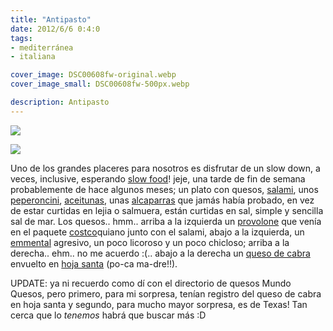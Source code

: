 ```yaml
---
title: "Antipasto"
date: 2012/6/6 0:4:0
tags:
- mediterránea
- italiana

cover_image: DSC00608fw-original.webp
cover_image_small: DSC00608fw-500px.webp

description: Antipasto
---
```



[![](DSC00608fw-800px.webp)](DSC00608fw-original.webp)


[![](DSC00610fw-800px.webp)](DSC00610fw-original.webp)

Uno de los grandes placeres para nosotros es disfrutar de un slow down, a veces, inclusive, esperando <a href="https://en.wikipedia.org/wiki/Slow_Food">slow food</a>! jeje, una tarde de fin de semana probablemente de hace algunos meses; un plato con quesos, <a href="https://en.wikipedia.org/wiki/Salami">salami</a>, unos <a href="https://en.wikipedia.org/wiki/Peperoncini">peperoncini</a>, <a href="https://en.wikipedia.org/wiki/Olives">aceitunas</a>, unas <a href="https://en.wikipedia.org/wiki/Capers">alcaparras</a> que jamás había probado, en vez de estar curtidas en lejia o salmuera, están curtidas en sal, simple y sencilla sal de mar. Los quesos.. hmm.. arriba a la izquierda un <a href="https://en.wikipedia.org/wiki/Provolone">provolone</a> que venía en el paquete <a href="https://en.wikipedia.org/wiki/Costco">costco</a>quiano junto con el salami, abajo a la izquierda, un <a href="https://en.wikipedia.org/wiki/Emmental_*_(cheese)">emmental</a> agresivo, un poco licoroso y un poco chicloso; arriba a la derecha.. ehm.. no me acuerdo :(.. abajo a la derecha un <a href="https://en.wikipedia.org/wiki/Queso_de_cabra">queso de cabra</a> envuelto en <a href="https://en.wikipedia.org/wiki/Hoja_santa">hoja santa</a> (po-ca ma-dre!!).

UPDATE: ya ni recuerdo como dí con el directorio de quesos Mundo Quesos, pero primero, para mi sorpresa, tenían registro del queso de cabra en hoja santa y segundo, para mucho mayor sorpresa, es de Texas! Tan cerca que lo *tenemos* habrá que buscar más :D
